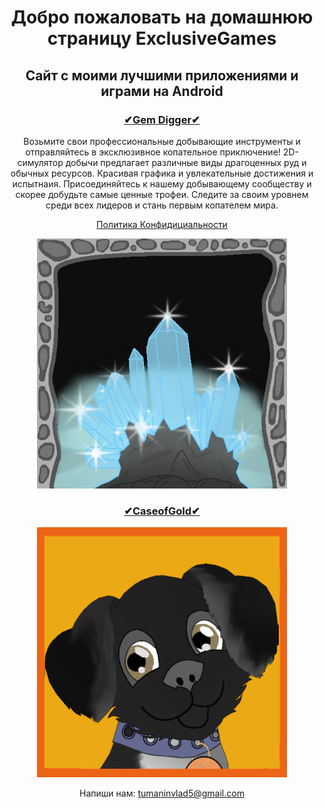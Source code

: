 <head>
</head>
<body>
<h1 align="center">Добро пожаловать на домашнюю страницу ExclusiveGames</h1>
<h2 align="center">Сайт с моими лучшими приложениями и играми на Android</h2>

 <h3 align="center"><a href="https://play.google.com/store/apps/details?id=com.digger" >✔Gem Digger✔</a></h3>
 
 <p align="center">Возьмите свои профессиональные добывающие инструменты и отправляйтесь в эксклюзивное копательное приключение!
2D-симулятор добычи предлагает различные виды  драгоценных руд и обычных ресурсов. Красивая графика и увлекательные достижения и испытнаия. Присоединяйтесь к нашему добывающему сообществу и скорее добудьте самые ценные трофеи. Следите за своим уровнем среди всех лидеров и стань первым копателем мира.</p>

<p align="center"><a href="https://exclusivegames.github.io/Privacy" >Политика Конфидициальности</a></p>

 <p align="center"><img src="ikon.png"  width="400" height="400" alt="pic"></p>

<h3 align="center"><a href="https://play.google.com/store/apps/details?id=com.clickmoney" >✔CaseofGold✔</a></h3>

<p align="center"><img src="ava_umka.png"  width="400" height="400" alt="pic"></p>

<p align="center">Напиши нам: <a href="mailto:tumaninvlad5@gmail.com" >tumaninvlad5@gmail.com</a></p>
</body>




